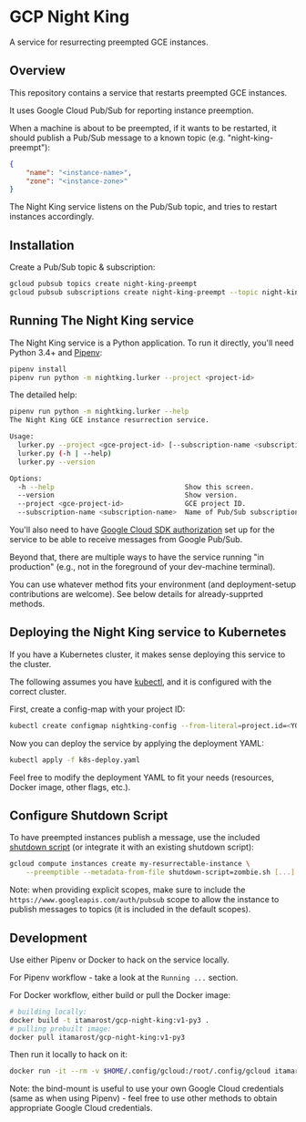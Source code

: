 # GCP Night King

A service for resurrecting preempted GCE instances.


## Overview

This repository contains a service that restarts preempted GCE instances.

It uses Google Cloud Pub/Sub for reporting instance preemption.

When a machine is about to be preempted, if it wants to be restarted,
it should publish a Pub/Sub message to a known topic (e.g. "night-king-preempt"):

```json
{
    "name": "<instance-name>",
    "zone": "<instance-zone>"
}
```

The Night King service listens on the Pub/Sub topic, and tries to restart instances accordingly.


## Installation

Create a Pub/Sub topic & subscription:

```sh
gcloud pubsub topics create night-king-preempt
gcloud pubsub subscriptions create night-king-preempt --topic night-king-preempt
```

## Running The Night King service

The Night King service is a Python application.
To run it directly, you'll need Python 3.4+ and [Pipenv](https://docs.pipenv.org/):

```sh
pipenv install
pipenv run python -m nightking.lurker --project <project-id>
```

The detailed help:

```sh
pipenv run python -m nightking.lurker --help
The Night King GCE instance resurrection service.

Usage:
  lurker.py --project <gce-project-id> [--subscription-name <subscription-name>]
  lurker.py (-h | --help)
  lurker.py --version

Options:
  -h --help                                Show this screen.
  --version                                Show version.
  --project <gce-project-id>               GCE project ID.
  --subscription-name <subscription-name>  Name of Pub/Sub subscription name to listen to [default: night-king-preempt].
```

You'll also need to have [Google Cloud SDK authorization](https://cloud.google.com/sdk/docs/) set up for the service to be able to receive messages from Google Pub/Sub.

Beyond that, there are multiple ways to have the service running "in production" (e.g., not in the foreground of your dev-machine terminal).

You can use whatever method fits your environment (and deployment-setup contributions are welcome). See below details for already-supprted methods.

## Deploying the Night King service to Kubernetes

If you have a Kubernetes cluster, it makes sense deploying this service to the cluster.

The following assumes you have [kubectl](https://kubernetes.io/docs/tasks/tools/install-kubectl/), and it is configured with the correct cluster.

First, create a config-map with your project ID:

```sh
kubectl create configmap nightking-config --from-literal=project.id=<YOUR-PROJECT-ID>
```

Now you can deploy the service by applying the deployment YAML:

```sh
kubectl apply -f k8s-deploy.yaml
```

Feel free to modify the deployment YAML to fit your needs (resources, Docker image, other flags, etc.).

## Configure Shutdown Script

To have preempted instances publish a message, use the included [shutdown script](https://cloud.google.com/compute/docs/shutdownscript) (or integrate it with an existing shutdown script):

```sh
gcloud compute instances create my-resurrectable-instance \
    --preemptible --metadata-from-file shutdown-script=zombie.sh [...]
```

Note: when providing explicit scopes, make sure to include the `https://www.googleapis.com/auth/pubsub` scope to allow the instance to publish messages to topics (it is included in the default scopes).


## Development

Use either Pipenv or Docker to hack on the service locally.

For Pipenv workflow - take a look at the `Running ...` section.

For Docker workflow, either build or pull the Docker image:

```sh
# building locally:
docker build -t itamarost/gcp-night-king:v1-py3 .
# pulling prebuilt image:
docker pull itamarost/gcp-night-king:v1-py3
```

Then run it locally to hack on it:

```sh
docker run -it --rm -v $HOME/.config/gcloud:/root/.config/gcloud itamarost/gcp-night-king:v1-py3 --project <project-id>
```

Note: the bind-mount is useful to use your own Google Cloud credentials (same as when using Pipenv) - feel free to use other methods to obtain appropriate Google Cloud credentials.
